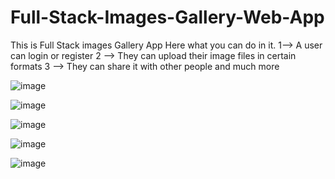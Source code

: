 ﻿# Full-Stack-Images-Gallery-Web-App
 This is Full Stack images Gallery App
 Here what you can do in it.
 1--> A user can login or register 
 2 --> They can upload their image files in certain formats 
 3 --> They can share it with other people and much more

 ![image](https://github.com/SobitSharma/Full-Stack-Images-Gallery-Web-App/assets/65082324/e0dec264-b6e6-4cb0-bfcd-a58d65754b82)

 ![image](https://github.com/SobitSharma/Full-Stack-Images-Gallery-Web-App/assets/65082324/81e2ed69-ae21-4de4-ac44-25b1a33c777b)

 ![image](https://github.com/SobitSharma/Full-Stack-Images-Gallery-Web-App/assets/65082324/22834a58-d08e-4aa4-bcd9-d0436cf63f54)

![image](https://github.com/SobitSharma/Full-Stack-Images-Gallery-Web-App/assets/65082324/b90354f2-f6dd-430c-8473-89355c851e9e)

![image](https://github.com/SobitSharma/Full-Stack-Images-Gallery-Web-App/assets/65082324/8ec496c0-4e50-4a21-aa61-d439f4db4658)




